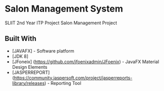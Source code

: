 
# Salon Management System
SLIIT 2nd Year ITP Project Salon Management Project

## Built With
* [JAVAFX] - Software platform
* [JDK 8] 
* [JFoneix] (https://github.com/jfoenixadmin/JFoenix) - JavaFX Material Design Elements
* [JASPERREPORT] (https://community.jaspersoft.com/project/jasperreports-library/releases) - Reporting Tool
